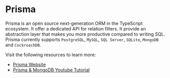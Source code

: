 # Prisma

Prisma is an open source next-generation ORM in the TypeScript ecosystem. It offer a dedicated API for relation filters. It provide an abstraction layer that makes you more productive compared to writing SQL. Prisma currently supports `PostgreSQL`, `MySQL`, `SQL Server`, `SQLite`, `MongoDB` and `CockroachDB`.


Visit the following resources to learn more:

- [Prisma Website](https://www.prisma.io/)
- [Prisma & MongoDB Youtube Tutorial](https://www.youtube.com/watch?v=-7r4whMKt1s)
